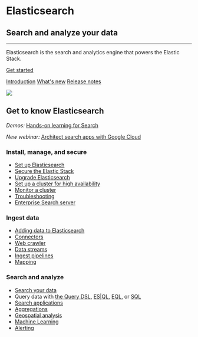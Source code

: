 # Elasticsearch

## Search and analyze your data
----------------------------

Elasticsearch is the search and analytics engine that powers the Elastic Stack.

[Get started](https://www.elastic.co/docs/get-started)

[Introduction](elasticsearch-intro.html) [What's new](release-highlights.html) [Release notes](es-release-notes.html)

![](https://images.contentstack.io/v3/assets/bltefdd0b53724fa2ce/bltb8eb1c8cf2e7309e/636925fb7457f32a10457f6d/elasticsearch.png)

## Get to know Elasticsearch

_Demos:_ [Hands-on learning for Search](https://www.elastic.co/demo-gallery?solutions=search&features=null&type=hands-on-learning)

_New webinar:_ [Architect search apps with Google Cloud](https://www.elastic.co/virtual-events/architecting-search-apps-on-google-cloud)

### Install, manage, and secure

*   [Set up Elasticsearch](docs-content://deploy-manage/deploy/self-managed/installing-elasticsearch.md)
*   [Secure the Elastic Stack](docs-content://deploy-manage/security.md)
*   [Upgrade Elasticsearch](docs-content://deploy-manage/upgrade/deployment-or-cluster.md)
*   [Set up a cluster for high availability](https://www.elastic.co/docs/deploy-manage/tools)
*   [Monitor a cluster](https://www.elastic.co/docs/deploy-manage/monitor/cloud-health-perf)
*   [Troubleshooting](https://www.elastic.co/docs/troubleshoot/elasticsearch)
*   [Enterprise Search server](https://www.elastic.co/docs/reference/search-connectors)

### Ingest data

*   [Adding data to Elasticsearch](https://www.elastic.co/docs/manage-data/ingest)
*   [Connectors](https://www.elastic.co/docs/reference/search-connectors)
*   [Web crawler](https://www.elastic.co/search-labs/blog/elastic-open-crawler-release)
*   [Data streams](https://www.elastic.co/docs/manage-data/data-store/data-streams)
*   [Ingest pipelines](https://www.elastic.co/docs/manage-data/ingest/transform-enrich/ingest-pipelines)
*   [Mapping](https://www.elastic.co/docs/manage-data/data-store/mapping)

### Search and analyze

*   [Search your data](https://www.elastic.co/docs/solutions/search/querying-for-search)
*   Query data with [the Query DSL](https://www.elastic.co/docs/explore-analyze/query-filter/languages/querydsl), [ES|QL](https://www.elastic.co/docs/explore-analyze/query-filter/languages/esql), [EQL](https://www.elastic.co/docs/explore-analyze/query-filter/languages/eql), or [SQL](https://www.elastic.co/docs/explore-analyze/query-filter/languages/sql)
*   [Search applications](https://www.elastic.co/docs/solutions/search/search-applications)
*   [Aggregations](https://www.elastic.co/docs/explore-analyze/query-filter/aggregations)
*   [Geospatial analysis](https://www.elastic.co/docs/explore-analyze/geospatial-analysis)
*   [Machine Learning](https://www.elastic.co/docs/explore-analyze/machine-learning)
*   [Alerting](https://www.elastic.co/docs/explore-analyze/alerts-cases/watcher)


